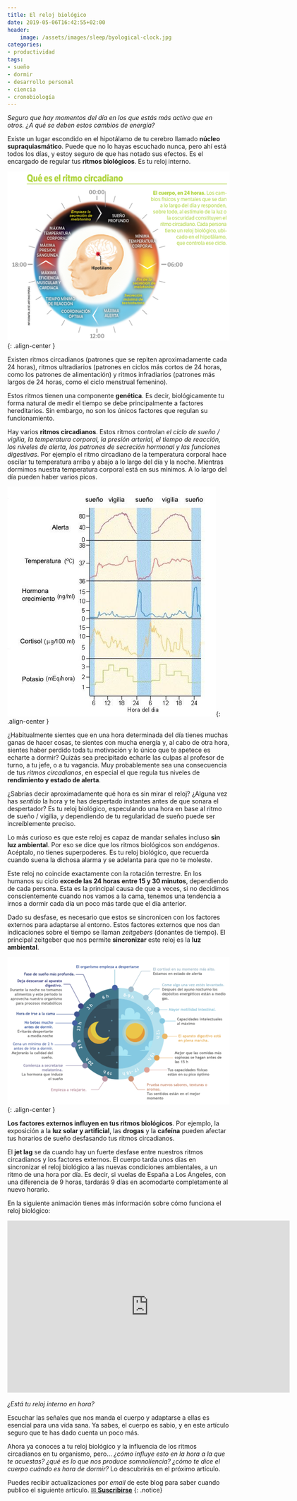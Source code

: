 ```yaml
---
title: El reloj biológico
date: 2019-05-06T16:42:55+02:00
header:
    image: /assets/images/sleep/byological-clock.jpg
categories:
- productividad
tags:
- sueño
- dormir
- desarrollo personal
- ciencia
- cronobiología
---
```


*Seguro que hay momentos del día en los que estás más activo que en otros. ¿A qué se deben estos cambios de energía?*

Existe un lugar escondido en el hipotálamo de tu cerebro llamado **núcleo supraquiasmático**. Puede que no lo hayas escuchado nunca, pero ahí está todos los días, y estoy seguro de que has notado sus efectos. Es el encargado de regular tus **ritmos biológicos**. Es tu reloj interno.

![image-center](/assets/images/sleep/ritmo-circadiano-24h.png){: .align-center }

Existen ritmos circadianos (patrones que se repiten aproximadamente cada 24 horas), ritmos ultradiarios (patrones en ciclos más cortos de 24 horas, como los patrones de alimentación) y ritmos infradiarios (patrones más largos de 24 horas, como el ciclo menstrual femenino).

Estos ritmos tienen una componente **genética**. Es decir, biológicamente tu forma natural de medir el tiempo se debe principalmente a factores hereditarios. Sin embargo, no son los únicos factores que regulan su funcionamiento.

Hay varios **ritmos circadianos**. Estos ritmos controlan *el ciclo de sueño / vigilia, la temperatura corporal, la presión arterial, el tiempo de reacción, los niveles de alerta, los patrones de secreción hormonal y las funciones digestivas*. Por ejemplo el ritmo circadiano de la temperatura corporal hace oscilar tu temperatura arriba y abajo a lo largo del día y la noche. Mientras dormimos nuestra temperatura corporal está en sus mínimos. A lo largo del día pueden haber varios picos.

![image-center](/assets/images/sleep/ritmos-circadianos.jpeg){: .align-center }

¿Habitualmente sientes que en una hora determinada del día tienes muchas ganas de hacer cosas, te sientes con mucha energía y, al cabo de otra hora, sientes haber perdido toda tu motivación y lo único que te apetece es echarte a dormir? Quizás sea precipitado echarle las culpas al profesor de turno, a tu jefe, o a tu vagancia. Muy probablemente sea una consecuencia de tus *ritmos circadianos*, en especial el que regula tus niveles de **rendimiento y estado de alerta**.

¿Sabrías decir aproximadamente qué hora es sin mirar el reloj? ¿Alguna vez has *sentido* la hora y te has despertado instantes antes de que sonara el despertador? Es tu reloj biológico, especulando una hora en base al ritmo de sueño / vigilia, y dependiendo de tu regularidad de sueño puede ser increíblemente preciso.

Lo más curioso es que este reloj es capaz de mandar señales incluso **sin luz ambiental**. Por eso se dice que los ritmos biológicos son *endógenos*. Acéptalo, no tienes superpoderes. Es tu reloj biológico, que recuerda cuando suena la dichosa alarma y se adelanta para que no te moleste.

Este reloj no coincide exactamente con la rotación terrestre. En los humanos su ciclo **excede las 24 horas entre 15 y 30 minutos**, dependiendo de cada persona. Esta es la principal causa de que a veces, si no decidimos conscientemente cuando nos vamos a la cama, tenemos una tendencia a irnos a dormir cada día un poco más tarde que el día anterior.

Dado su desfase, es necesario que estos se sincronicen con los factores externos para adaptarse al entorno. Estos factores externos que nos dan indicaciones sobre el tiempo se llaman *zeitgebers* (donantes de tiempo). El principal zeitgeber que nos permite **sincronizar** este reloj es la **luz ambiental**.

![image-center](/assets/images/sleep/cronobiologia.png){: .align-center }

**Los factores externos influyen en tus ritmos biológicos**. Por ejemplo, la exposición a la **luz solar y artificial**, las **drogas** y la **cafeína** pueden afectar tus horarios de sueño desfasando tus ritmos circadianos.

El **jet lag** se da cuando hay un fuerte desfase entre nuestros ritmos circadianos y los factores externos. El cuerpo tarda unos días en sincronizar el reloj biológico a las nuevas condiciones ambientales, a un ritmo de una hora por día. Es decir, si vuelas de España a Los Ángeles, con una diferencia de 9 horas, tardarás 9 días en acomodarte completamente al nuevo horario.

En la siguiente animación tienes más información sobre cómo funciona el reloj biológico:

<iframe width="640" height="390" src="https://www.youtube-nocookie.com/embed/Y8ZXOfWUbms" frameborder="0" allowfullscreen></iframe>

*¿Está tu reloj interno en hora?*

Escuchar las señales que nos manda el cuerpo y adaptarse a ellas es esencial para una vida sana. Ya sabes, el cuerpo es sabio, y en este artículo seguro que te has dado cuenta un poco más.

Ahora ya conoces a tu reloj biológico y la influencia de los ritmos circadianos en tu organismo, pero… *¿cómo influye esto en la hora a la que te acuestas? ¿qué es lo que nos produce somnoliencia? ¿cómo te dice el cuerpo cuándo es hora de dormir?* Lo descubrirás en el próximo artículo.

Puedes recibir actualizaciones por _email_ de este blog para saber cuando publico el siguiente artículo.
<a href="#" id="subscribe-intro" class="btn center">✉ <b>Suscribirse</b></a>
{: .notice}